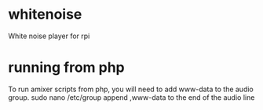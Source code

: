 # whitenoise
White noise player for rpi

# running from php
To run amixer scripts from php, you will need to add www-data to the audio group.
sudo nano /etc/group
append ,www-data to the end of the audio line
